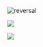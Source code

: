 ![reversal](https://capsule-render.vercel.app/api?type=waving&text=santarosalia&fontAlign=50&fontSize=50&animation=twinkling&color=gradient&height=200)

<a href="https://www.instagram.com/d._.h1011/" target="blank"><img src="https://img.shields.io/badge/Instagram-E4405F?style=flat&logo=Instagram&logoColor=white"/></a>


<a href="https://santarosalia.github.io/hopedope/" target="blank"><img src="https://img.shields.io/badge/page-4285F4?style=flat&logo=GoogleChrome&logoColor=white"/></a>
